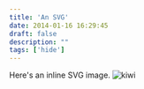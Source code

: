 ```yaml
---
title: 'An SVG'
date: 2014-01-16 16:29:45
draft: false
description: ""
tags: ['hide']
---
```


Here's an inline SVG image. ![kiwi](http://big-andy.co.uk/content/uploads/kiwi.svg)